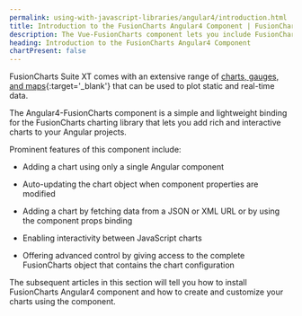 ```yaml
---
permalink: using-with-javascript-libraries/angular4/introduction.html
title: Introduction to the FusionCharts Angular4 Component | FusionCharts
description: The Vue-FusionCharts component lets you include FusionCharts in your Angular4 projects and add interactive JavaScript charts and graphs to your Angular4 applications.
heading: Introduction to the FusionCharts Angular4 Component
chartPresent: false
---
```


FusionCharts Suite XT comes with an extensive range of [charts, gauges, and maps](http://www.fusioncharts.com/charts/){:target='_blank'} that can be used to plot static and real-time data.

The Angular4-FusionCharts component is a simple and lightweight binding for the FusionCharts charting library that lets you add rich and interactive charts to your Angular projects.

Prominent features of this component include:

* Adding a chart using only a single Angular component

* Auto-updating the chart object when component properties are modified

* Adding a chart by fetching data from a JSON or XML URL or by using the component props binding

* Enabling interactivity between JavaScript charts

* Offering advanced control by giving access to the complete FusionCharts object that contains the chart configuration

The subsequent articles in this section will tell you how to install FusionCharts Angular4 component and how to create and customize your charts using the component. 